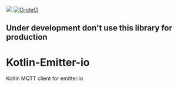 [![](https://jitpack.io/v/mortezamim/Kotlin-Emitter-io.svg)](https://jitpack.io/#mortezamim/Kotlin-Emitter-io)
[![CircleCI](https://circleci.com/gh/mortezamim/Kotlin-Emitter-io/tree/master.svg?style=svg)](https://circleci.com/gh/mortezamim/Kotlin-Emitter-io/tree/master)

## Under development don't use this library for production
# Kotlin-Emitter-io
Kotlin MQTT client for emitter.io
